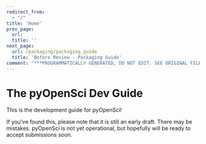 ```yaml
---
redirect_from:
  - "/"
title: 'Home'
prev_page:
  url: 
  title: ''
next_page:
  url: /packaging/packaging_guide
  title: 'Before Review - Packaging Guide'
comment: "***PROGRAMMATICALLY GENERATED, DO NOT EDIT. SEE ORIGINAL FILES IN /content***"
---
```

# The pyOpenSci Dev Guide

This is the development guide for pyOpenSci!

If you've found this, please note that it is still an early draft. There may be mistakes. pyOpenSci is not yet operational, but hopefully will be ready to accept submissions soon.
